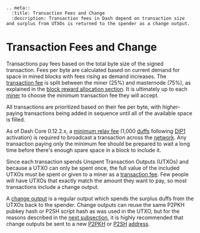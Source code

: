 ```{eval-rst}
.. meta::
  :title: Transaction Fees and Change
  :description: Transaction fees in Dash depend on transaction size and surplus from UTXOs is returned to the spender as a change output.
```

# Transaction Fees and Change

Transactions pay fees based on the total byte size of the signed transaction. Fees per byte are calculated based on current demand for space in mined blocks with fees rising as demand increases.  The [transaction fee](../resources/glossary.md#transaction-fee) is split between the miner (25%) and masternode (75%), as explained in the [block reward allocation section](https://docs.dash.org/en/stable/docs/user/introduction/features.html#block-reward-allocation). It is ultimately up to each [miner](../resources/glossary.md#miner) to choose the minimum transaction fee they will accept.

All transactions are prioritized based on their fee per byte, with higher-paying transactions being added in sequence until all of the available space is filled.

As of Dash Core 0.12.2.x, a [minimum relay fee](../resources/glossary.md#minimum-relay-fee) (1,000 [duffs](../resources/glossary.md#duffs) following [DIP1](https://github.com/dashpay/dips/blob/master/dip-0001.md) activation) is required to broadcast a transaction across the [network](../resources/glossary.md#network). Any transaction paying only the minimum fee should be prepared to wait a long time before there's enough spare space in a block to include it.

Since each transaction spends Unspent Transaction Outputs (UTXOs) and because a UTXO can only be spent once, the full value of the included UTXOs must be spent or given to a miner as a [transaction fee](../resources/glossary.md#transaction-fee).  Few people will have UTXOs that exactly match the amount they want to pay, so most transactions include a change output.

A [change output](../resources/glossary.md#change-output) is a regular output which spends the surplus duffs from the UTXOs back to the spender. Change outputs can reuse the same P2PKH pubkey hash or P2SH script hash as was used in the UTXO, but for the reasons described in the [next subsection](../guide/transactions-avoiding-key-reuse.md), it is highly recommended that change outputs be sent to a new [P2PKH](../resources/glossary.md#pay-to-pubkey-hash) or [P2SH](../resources/glossary.md#pay-to-script-hash) [address](../resources/glossary.md#address).
